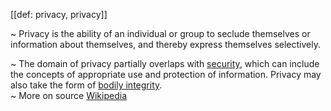 [[def: privacy, privacy]]

~ Privacy is the ability of an individual or group to seclude themselves or information about themselves, and thereby express themselves selectively.

~ The domain of privacy partially overlaps with [security](https://en.wikipedia.org/wiki/Security), which can include the concepts of appropriate use and protection of information. Privacy may also take the form of [bodily integrity](https://en.wikipedia.org/wiki/Bodily_integrity).  
~ More on source [Wikipedia](https://en.wikipedia.org/wiki/Privacy)
